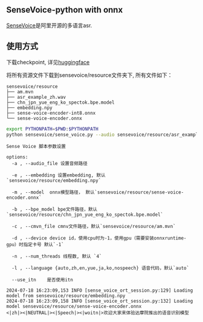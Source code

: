 ## SenseVoice-python with onnx

[SenseVoice](https://github.com/FunAudioLLM/SenseVoice)是阿里开源的多语言asr.



## 使用方式

下载checkpoint, 详见[huggingface](https://huggingface.co/lovemefan/SenseVoice-onnx)


将所有资源文件下载到sensevoice/resource文件夹下, 所有文件如下：

```
sensevoice/resource
├── am.mvn
├── asr_example_zh.wav
├── chn_jpn_yue_eng_ko_spectok.bpe.model
├── embedding.npy
├── sense-voice-encoder-int8.onnx
└── sense-voice-encoder.onnx

```


```bash
export PYTHONPATH=$PWD:$PYTHONPATH
python sensevoice/sense_voice.py --audio sensevoice/resource/asr_example_zh.wav 
```

```
Sense Voice 脚本参数设置

options:
  -a , --audio_file 设置音频路径
                        
  -e , --embedding 设置embedding, 默认 `sensevoice/resource/embedding.npy`
  
  -m , --model  onnx模型路径， 默认`sensevoice/resource/sense-voice-encoder.onnx`
                        
  -b , --bpe_model bpe文件路径，默认`sensevoice/resource/chn_jpn_yue_eng_ko_spectok.bpe.model`
                        
  -c , --cmvn_file cmnv文件路径，默认`sensevoice/resource/am.mvn`
                         
  -d , --device device id，使用cpu时为-1，使用gpu（需要安装onnxruntime-gpu）时指定卡号 默认`-1`
                        
  -n , --num_threads 线程数, 默认 `4`
                        
  -l , --language {auto,zh,en,yue,ja,ko,nospeech} 语音代码，默认`auto`
                        
  --use_itn    是否使用itn

```


```
2024-07-18 16:23:09,153 INFO [sense_voice_ort_session.py:129] Loading model from sensevoice/resource/embedding.npy
2024-07-18 16:23:09,158 INFO [sense_voice_ort_session.py:132] Loading model sensevoice/resource/sense-voice-encoder.onnx
<|zh|><|NEUTRAL|><|Speech|><|woitn|>欢迎大家来体验达摩院推出的语音识别模型

```
